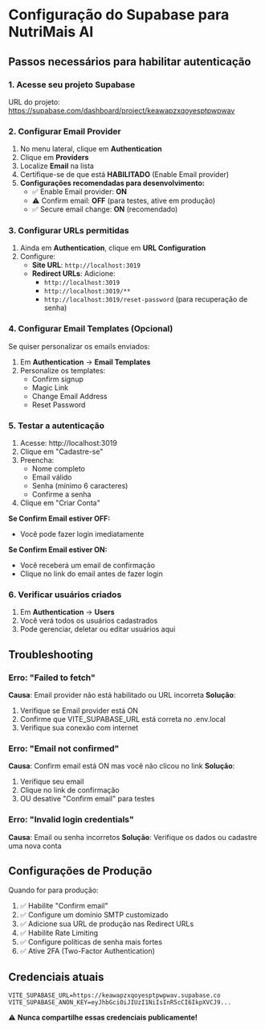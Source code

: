# Configuração do Supabase para NutriMais AI

## Passos necessários para habilitar autenticação

### 1. Acesse seu projeto Supabase
URL do projeto: https://supabase.com/dashboard/project/keawapzxqoyesptpwpwav

### 2. Configurar Email Provider

1. No menu lateral, clique em **Authentication**
2. Clique em **Providers**
3. Localize **Email** na lista
4. Certifique-se de que está **HABILITADO** (Enable Email provider)
5. **Configurações recomendadas para desenvolvimento:**
   - ✅ Enable Email provider: **ON**
   - ⚠️ Confirm email: **OFF** (para testes, ative em produção)
   - ✅ Secure email change: **ON** (recomendado)

### 3. Configurar URLs permitidas

1. Ainda em **Authentication**, clique em **URL Configuration**
2. Configure:
   - **Site URL**: `http://localhost:3019`
   - **Redirect URLs**: Adicione:
     - `http://localhost:3019`
     - `http://localhost:3019/**`
     - `http://localhost:3019/reset-password` (para recuperação de senha)

### 4. Configurar Email Templates (Opcional)

Se quiser personalizar os emails enviados:

1. Em **Authentication** → **Email Templates**
2. Personalize os templates:
   - Confirm signup
   - Magic Link
   - Change Email Address
   - Reset Password

### 5. Testar a autenticação

1. Acesse: http://localhost:3019
2. Clique em "Cadastre-se"
3. Preencha:
   - Nome completo
   - Email válido
   - Senha (mínimo 6 caracteres)
   - Confirme a senha
4. Clique em "Criar Conta"

**Se Confirm Email estiver OFF:**
- Você pode fazer login imediatamente

**Se Confirm Email estiver ON:**
- Você receberá um email de confirmação
- Clique no link do email antes de fazer login

### 6. Verificar usuários criados

1. Em **Authentication** → **Users**
2. Você verá todos os usuários cadastrados
3. Pode gerenciar, deletar ou editar usuários aqui

## Troubleshooting

### Erro: "Failed to fetch"
**Causa**: Email provider não está habilitado ou URL incorreta
**Solução**:
1. Verifique se Email provider está ON
2. Confirme que VITE_SUPABASE_URL está correta no .env.local
3. Verifique sua conexão com internet

### Erro: "Email not confirmed"
**Causa**: Confirm email está ON mas você não clicou no link
**Solução**:
1. Verifique seu email
2. Clique no link de confirmação
3. OU desative "Confirm email" para testes

### Erro: "Invalid login credentials"
**Causa**: Email ou senha incorretos
**Solução**: Verifique os dados ou cadastre uma nova conta

## Configurações de Produção

Quando for para produção:

1. ✅ Habilite "Confirm email"
2. ✅ Configure um domínio SMTP customizado
3. ✅ Adicione sua URL de produção nas Redirect URLs
4. ✅ Habilite Rate Limiting
5. ✅ Configure políticas de senha mais fortes
6. ✅ Ative 2FA (Two-Factor Authentication)

## Credenciais atuais

```
VITE_SUPABASE_URL=https://keawapzxqoyesptpwpwav.supabase.co
VITE_SUPABASE_ANON_KEY=eyJhbGciOiJIUzI1NiIsInR5cCI6IkpXVCJ9...
```

⚠️ **Nunca compartilhe essas credenciais publicamente!**

